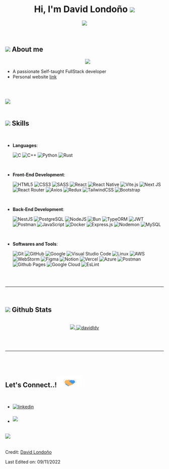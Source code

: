 
<h1 align="center"><b>Hi, I'm David Londoño </b><img src="https://media.giphy.com/media/hvRJCLFzcasrR4ia7z/giphy.gif" width="35"></h1>
<!--  -->
<p align="center">
  <a href="https://github.com/DenverCoder1/readme-typing-svg"><img src="https://readme-typing-svg.herokuapp.com?font=Time+New+Roman&color=cyan&size=25&center=true&vCenter=true&width=600&height=100&lines=Self-taught+FullStack+Developer,;Software+Engineering+Student,;Active+Learner/Researcher,;Love+to+learn+new+stuffs."></a>
</p>


<br>



	
## <picture><img src = "https://github.com/davidldv/davidldv/raw/main/assets/mdImages/about_me.gif" width = 50px></picture> **About me**

<picture> <img align="right" src="https://github.com/davidldv/davidldv/raw/main/assets/mdImages/Right_Side.gif" width = 250px></picture>

<br>

- A passionate Self-taught FullStack developer
- Personal website [link](https://londondavid.vercel.app/)

<br><br>

<img src="https://user-images.githubusercontent.com/73097560/115834477-dbab4500-a447-11eb-908a-139a6edaec5c.gif"><br><br>

## <img src="https://media2.giphy.com/media/QssGEmpkyEOhBCb7e1/giphy.gif?cid=ecf05e47a0n3gi1bfqntqmob8g9aid1oyj2wr3ds3mg700bl&rid=giphy.gif" width ="25"><b> Skills</b>
<br>

<p align="center">

- **Languages**:
    
    ![C](https://img.shields.io/badge/C%20-%232370ED.svg?style=for-the-badge&logo=c&logoColor=white)
    ![C++](https://img.shields.io/badge/C++%20-%2300599C.svg?style=for-the-badge&logo=c%2B%2B&logoColor=white)
    ![Python](https://img.shields.io/badge/Python%20-%2314354C.svg?style=for-the-badge&logo=python&logoColor=white)
    ![Rust](https://img.shields.io/badge/Rust%20-%2314354C.svg?style=for-the-badge&logo=rust&logoColor=white)

<br>   
    
- **Front-End Development**:

   ![HTML5](https://ziadoua.github.io/m3-Markdown-Badges/badges/HTML/html1.svg)
   ![CSS3](https://ziadoua.github.io/m3-Markdown-Badges/badges/CSS/css1.svg)
   ![SASS](https://ziadoua.github.io/m3-Markdown-Badges/badges/Sass/sass2.svg)
   ![React](https://ziadoua.github.io/m3-Markdown-Badges/badges/React/react3.svg) 
   ![React Native](https://ziadoua.github.io/m3-Markdown-Badges/badges/ReactNative/reactnative3.svg)
   ![Vite.js](https://ziadoua.github.io/m3-Markdown-Badges/badges/ViteJS/vitejs1.svg)
   ![Next JS](https://ziadoua.github.io/m3-Markdown-Badges/badges/NextJS/nextjs1.svg)
   ![React Router](https://img.shields.io/badge/React_Router-CA4245?style=flat&logo=react-router&logoColor=white)
   ![Axios](https://ziadoua.github.io/m3-Markdown-Badges/badges/Axios/axios1.svg)
   ![Redux](https://ziadoua.github.io/m3-Markdown-Badges/badges/Redux/redux2.svg)
   ![TailwindCSS](https://ziadoua.github.io/m3-Markdown-Badges/badges/TailwindCSS/tailwindcss2.svg)
   ![Bootstrap](https://ziadoua.github.io/m3-Markdown-Badges/badges/Bootstrap/bootstrap1.svg)

<br>

- **Back-End Development**:

   ![NestJS](https://ziadoua.github.io/m3-Markdown-Badges/badges/NestJS/nestjs1.svg) ![PostgreSQL](https://ziadoua.github.io/m3-Markdown-Badges/badges/PostgreSQL/postgresql1.svg) ![NodeJS](https://ziadoua.github.io/m3-Markdown-Badges/badges/NodeJS/nodejs1.svg) ![Bun](https://img.shields.io/badge/Bun-%23000000.svg?style=for-the-badge&logo=bun&logoColor=white) ![TypeORM](https://ziadoua.github.io/m3-Markdown-Badges/badges/TypeORM/typeorm1.svg) ![JWT](https://ziadoua.github.io/m3-Markdown-Badges/badges/JWT/jwt1.svg)![Postman](https://ziadoua.github.io/m3-Markdown-Badges/badges/Postman/postman1.svg) ![JavaScript](https://ziadoua.github.io/m3-Markdown-Badges/badges/Javascript/javascript2.svg) ![Docker](https://ziadoua.github.io/m3-Markdown-Badges/badges/Docker/docker1.svg) ![Express.js](https://ziadoua.github.io/m3-Markdown-Badges/badges/Express/express1.svg) ![Nodemon](https://img.shields.io/badge/NODEMON-%23323330.svg?style=flat&logo=nodemon&logoColor=%BBDEAD)
![MySQL](https://img.shields.io/badge/mysql-%2300f.svg?style=flat&logo=mysql&logoColor=white)

<br>

- **Softwares and Tools**:

    ![Git](https://img.shields.io/badge/git-%23F05033.svg?style=for-the-badge&logo=git&logoColor=white)
    ![GitHub](https://img.shields.io/badge/github-%23121011.svg?style=for-the-badge&logo=github&logoColor=white)
    ![Google](https://img.shields.io/badge/google-%234285F4.svg?style=for-the-badge&logo=google&logoColor=white)
    ![Visual Studio Code](https://img.shields.io/badge/Visual%20Studio%20Code-0078d7.svg?style=for-the-badge&logo=visual-studio-code&logoColor=white)
    ![Linux](https://img.shields.io/badge/Linux-FCC624?style=for-the-badge&logo=linux&logoColor=black)
  ![AWS](https://ziadoua.github.io/m3-Markdown-Badges/badges/AWS/aws3.svg) ![WebStorm](https://ziadoua.github.io/m3-Markdown-Badges/badges/Webstorm/webstorm1.svg) ![Figma](https://ziadoua.github.io/m3-Markdown-Badges/badges/Figma/figma3.svg) ![Notion](https://ziadoua.github.io/m3-Markdown-Badges/badges/Notion/notion3.svg) ![Vercel](https://ziadoua.github.io/m3-Markdown-Badges/badges/Vercel/vercel1.svg) ![Azure](https://img.shields.io/badge/azure-%230072C6.svg?style=flat&logo=microsoftazure&logoColor=white) ![Postman](https://img.shields.io/badge/Postman-FF6C37?style=flat&logo=postman&logoColor=white) ![Github Pages](https://img.shields.io/badge/github%20pages-121013?style=flat&logo=github&logoColor=white) ![Google Cloud](https://img.shields.io/badge/Google%20Cloud-%234285F4.svg?style=flat&logo=google-cloud&logoColor=white) ![EsLint](https://ziadoua.github.io/m3-Markdown-Badges/badges/ESLint/eslint1.svg)

</p>

<br>
<br>

-----

<br>


## <img src="https://media.giphy.com/media/iY8CRBdQXODJSCERIr/giphy.gif" width="35"><b> Github Stats </b>
<br>

<div align="center">

<a href="https://github.com/davidldv/">
  <img src="https://github-readme-stats.vercel.app/api?username=davidldv&include_all_commits=true&count_private=true&show_icons=true&line_height=20&title_color=7A7ADB&icon_color=2234AE&text_color=D3D3D3&bg_color=0,000000,130F40" width="450"/>
  <img src="https://github-readme-stats.vercel.app/api/top-langs?username=davidldv&show_icons=true&locale=en&layout=compact&line_height=20&title_color=7A7ADB&icon_color=2234AE&text_color=D3D3D3&bg_color=0,000000,130F40" width="375"  alt="davidldv"/>

</a>
</div>

<br>
<br>
<br>

-----

<br>
<br>

## <b> Let's Connect..!</b><img src="https://github.com/0xAbdulKhalid/0xAbdulKhalid/raw/main/assets/mdImages/handshake.gif" width ="80">
<br>
<div align='left'>

<ul>

<li>
<a href="https://linkedin.com/in/davidldv" target="_blank">
<img src="https://img.shields.io/badge/linkedin:  davidldv-%2300acee.svg?color=405DE6&style=for-the-badge&logo=linkedin&logoColor=white" alt=linkedin style="margin-bottom: 5px;"/>
</a>
</li>

<br>

<li>
<a href="mailto:dlondon.dev@gmail.com" target="_blank">
<img src="https://img.shields.io/badge/gmail:  dlondon.dev-%23EA4335.svg?style=for-the-badge&logo=gmail&logoColor=white" t=mail style="margin-bottom: 5px;" />
</a>
</li>
	
</ul>
</div>

<br>
<img src="https://user-images.githubusercontent.com/73097560/115834477-dbab4500-a447-11eb-908a-139a6edaec5c.gif">
<br>

<br>

Credit: [David Londoño](https://github.com/davidldv)

Last Edited on: 09/11/2022
